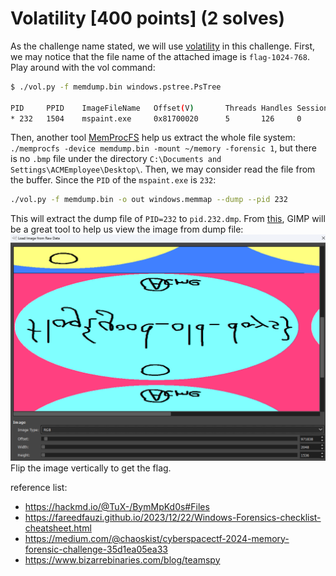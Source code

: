 # Volatility [400 points] (2 solves)
As the challenge name stated, we will use [volatility](https://github.com/volatilityfoundation/volatility3) in this challenge. First, we may notice that the file name of the attached image is `flag-1024-768`. Play around with the vol command:
```bash
$ ./vol.py -f memdump.bin windows.pstree.PsTree

PID     PPID    ImageFileName   Offset(V)       Threads Handles SessionId       Wow64   CreateTime      ExitTime        Audit   Cmd     Path
* 232   1504    mspaint.exe     0x81700020      5       126     0       False   2020-08-19 14:46:49.000000 UTC  N/A     \Device\HarddiskVolume1\WINDOWS\system32\mspaint.exe  "C:\WINDOWS\system32\mspaint.exe"  "C:\Documents and Settings\ACMEmployee\Desktop\flag-1024-768.bmp"     C:\WINDOWS\system32\mspaint.exe
```
Then, another tool [MemProcFS](https://github.com/ufrisk/MemProcFS) help us extract the whole file system: `./memprocfs -device memdump.bin -mount ~/memory -forensic 1`, but there is no `.bmp` file under the directory `C:\Documents and Settings\ACMEmployee\Desktop\`. Then, we may consider read the file from the buffer. Since the `PID` of the `mspaint.exe` is `232`:
```bash
./vol.py -f memdump.bin -o out windows.memmap --dump --pid 232
```
This will extract the dump file of `PID=232` to `pid.232.dmp`. From [this](https://w00tsec.blogspot.com/2015/02/extracting-raw-pictures-from-memory.html), GIMP will be a great tool to help us view the image from dump file:\
![img.png](img.png)\
Flip the image vertically to get the flag.


reference list:
- https://hackmd.io/@TuX-/BymMpKd0s#Files
- https://fareedfauzi.github.io/2023/12/22/Windows-Forensics-checklist-cheatsheet.html
- https://medium.com/@chaoskist/cyberspacectf-2024-memory-forensic-challenge-35d1ea05ea33
- https://www.bizarrebinaries.com/blog/teamspy